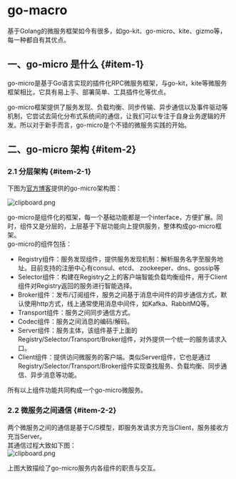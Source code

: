 # go-macro

基于Golang的微服务框架如今有很多，如go-kit、go-micro、kite、gizmo等，每一种都自有其优点。

## 一、go-micro 是什么 {#item-1}

go-micro是基于Go语言实现的插件化RPC微服务框架，与go-kit，kite等微服务框架相比，它具有易上手、部署简单、工具插件化等优点。

go-micro框架提供了服务发现、负载均衡、同步传输、异步通信以及事件驱动等机制，它尝试去简化分布式系统间的通信，让我们可以专注于自身业务逻辑的开发。所以对于新手而言，go-micro是个不错的微服务实践的开始。

## 二、go-micro 架构 {#item-2}

### 2.1 分层架构 {#item-2-1}

下图为[官方博客](https://micro.mu/docs/go-micro-architecture.html#)提供的go-micro架构图：

![](https://segmentfault.com/img/bVblToP?w=753&h=164 "clipboard.png")

go-micro是组件化的框架，每一个基础功能都是一个interface，方便扩展。同时，组件又是分层的，上层基于下层功能向上提供服务，整体构成go-micro框架。  
go-micro的组件包括：

* Registry组件：服务发现组件，提供服务发现机制：解析服务名字至服务地址。目前支持的注册中心有consul、etcd、 zookeeper、dns、gossip等
* Selector组件：构建在Registry之上的客户端智能负载均衡组件，用于Client组件对Registry返回的服务进行智能选择。
* Broker组件：发布/订阅组件，服务之间基于消息中间件的异步通信方式，默认使用http方式，线上通常使用消息中间件，如Kafka、RabbitMQ等。
* Transport组件：服务之间同步通信方式。
* Codec组件：服务之间消息的编码/解码。
* Server组件：服务主体，该组件基于上面的Registry/Selector/Transport/Broker组件，对外提供一个统一的服务请求入口。
* Client组件：提供访问微服务的客户端。类似Server组件，它也是通过Registry/Selector/Transport/Broker组件实现查找服务、负载均衡、同步通信、异步消息等功能。

所有以上组件功能共同构成一个go-micro微服务。

### 2.2 微服务之间通信 {#item-2-2}

两个微服务之间的通信是基于C/S模型，即服务发请求方充当Client，服务接收方充当Server。  
其通信过程大致如下图：  
![](https://segmentfault.com/img/bVblToQ?w=1017&h=438 "clipboard.png")

上图大致描绘了go-micro服务内各组件的职责与交互。


